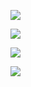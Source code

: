 ![](https://komarev.com/ghpvc/?username=RikiKimura)

[![](https://github-profile-trophy.vercel.app/?username=RikiKimura)](https://github.com/ryo-ma/github-profile-trophy)

![](https://github-readme-stats-rikikimura.vercel.app/api?username=RikiKimura&count_private=true&show_icons=true&theme=dracula)

![](https://github-readme-stats-rikikimura.vercel.app/api/top-langs/?username=RikiKimura&layout=compact&theme=dracula)
